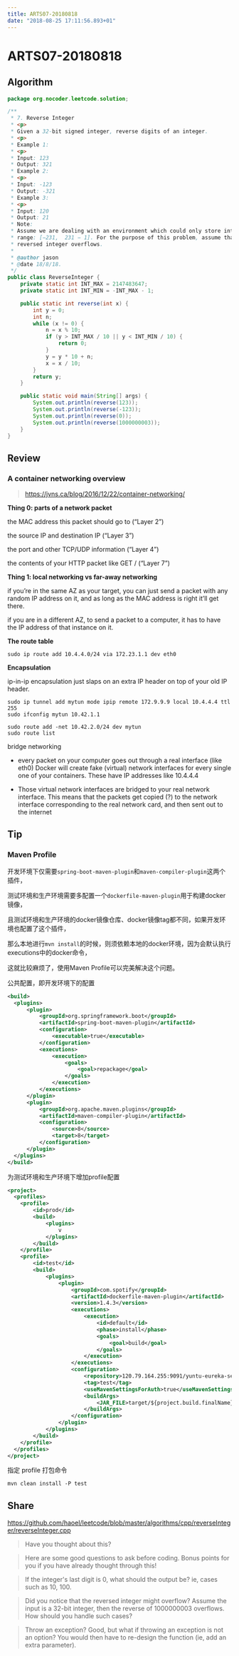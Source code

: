 ```yaml
---
title: ARTS07-20180818
date: "2018-08-25 17:11:56.893+01"
---
```

# ARTS07-20180818

## Algorithm

```java
package org.nocoder.leetcode.solution;

/**
 * 7. Reverse Integer
 * <p>
 * Given a 32-bit signed integer, reverse digits of an integer.
 * <p>
 * Example 1:
 * <p>
 * Input: 123
 * Output: 321
 * Example 2:
 * <p>
 * Input: -123
 * Output: -321
 * Example 3:
 * <p>
 * Input: 120
 * Output: 21
 * Note:
 * Assume we are dealing with an environment which could only store integers within the 32-bit signed integer
 * range: [−231,  231 − 1]. For the purpose of this problem, assume that your function returns 0 when the
 * reversed integer overflows.
 *
 * @author jason
 * @date 18/8/18.
 */
public class ReverseInteger {
    private static int INT_MAX = 2147483647;
    private static int INT_MIN = -INT_MAX - 1;

    public static int reverse(int x) {
        int y = 0;
        int n;
        while (x != 0) {
            n = x % 10;
            if (y > INT_MAX / 10 || y < INT_MIN / 10) {
                return 0;
            }
            y = y * 10 + n;
            x = x / 10;
        }
        return y;
    }

    public static void main(String[] args) {
        System.out.println(reverse(123));
        System.out.println(reverse(-123));
        System.out.println(reverse(0));
        System.out.println(reverse(1000000003));
    }
}

```

## Review

### A container networking overview

> https://jvns.ca/blog/2016/12/22/container-networking/

**Thing 0: parts of a network packet**

the MAC address this packet should go to (“Layer 2”)

the source IP and destination IP (“Layer 3”)

the port and other TCP/UDP information (“Layer 4”)

the contents of your HTTP packet like GET / (“Layer 7”)

**Thing 1: local networking vs far-away networking**

if you’re in the same AZ as your target, you can just send a packet with any random IP address on it, and as long as the MAC address is right it’ll get there.

if you are in a different AZ, to send a packet to a computer, it has to have the IP address of that instance on it.

**The route table**

```
sudo ip route add 10.4.4.0/24 via 172.23.1.1 dev eth0
```

**Encapsulation**

ip-in-ip encapsulation just slaps on an extra IP header on top of your old IP header.

```
sudo ip tunnel add mytun mode ipip remote 172.9.9.9 local 10.4.4.4 ttl 255
sudo ifconfig mytun 10.42.1.1
```

```
sudo route add -net 10.42.2.0/24 dev mytun
sudo route list
```

bridge networking

- every packet on your computer goes out through a real interface (like eth0)
Docker will create fake (virtual) network interfaces for every single one of your containers. These have IP addresses like 10.4.4.4

- Those virtual network interfaces are bridged to your real network interface. This means that the packets get copied (?) to the network interface corresponding to the real network card, and then sent out to the internet



## Tip

### Maven Profile

开发环境下仅需要`spring-boot-maven-plugin`和`maven-compiler-plugin`这两个插件，

测试环境和生产环境需要多配置一个`dockerfile-maven-plugin`用于构建docker镜像，

且测试环境和生产环境的docker镜像仓库、docker镜像tag都不同，如果开发环境也配置了这个插件，

那么本地进行`mvn install`的时候，则须依赖本地的docker环境，因为会默认执行executions中的docker命令，

这就比较麻烦了，使用Maven Profile可以完美解决这个问题。


公共配置，即开发环境下的配置
```xml
<build>
  <plugins>
      <plugin>
          <groupId>org.springframework.boot</groupId>
          <artifactId>spring-boot-maven-plugin</artifactId>
          <configuration>
              <executable>true</executable>
          </configuration>
          <executions>
              <execution>
                  <goals>
                      <goal>repackage</goal>
                  </goals>
              </execution>
          </executions>
      </plugin>
      <plugin>
          <groupId>org.apache.maven.plugins</groupId>
          <artifactId>maven-compiler-plugin</artifactId>
          <configuration>
              <source>8</source>
              <target>8</target>
          </configuration>
      </plugin>
  </plugins>
</build>
```

为测试环境和生产环境下增加profile配置

```xml
<project>
  <profiles>
    <profile>
        <id>prod</id>
        <build>
            <plugins>
                v
            </plugins>
        </build>
    </profile>
    <profile>
        <id>test</id>
        <build>
            <plugins>
                <plugin>
                    <groupId>com.spotify</groupId>
                    <artifactId>dockerfile-maven-plugin</artifactId>
                    <version>1.4.3</version>
                    <executions>
                        <execution>
                            <id>default</id>
                            <phase>install</phase>
                            <goals>
                                <goal>build</goal>
                            </goals>
                        </execution>
                    </executions>
                    <configuration>
                        <repository>120.79.164.255:9091/yuntu-eureka-server</repository>
                        <tag>test</tag>
                        <useMavenSettingsForAuth>true</useMavenSettingsForAuth>
                        <buildArgs>
                            <JAR_FILE>target/${project.build.finalName}.jar</JAR_FILE>
                        </buildArgs>
                    </configuration>
                </plugin>
            </plugins>
        </build>
    </profile>
  </profiles>
</project>
```

指定 profile 打包命令

```
mvn clean install -P test
```

## Share

https://github.com/haoel/leetcode/blob/master/algorithms/cpp/reverseInteger/reverseInteger.cpp

>Have you thought about this?

>Here are some good questions to ask before coding. Bonus points for you if you have already thought through this!

> If the integer's last digit is 0, what should the output be? ie, cases such as 10, 100.

> Did you notice that the reversed integer might overflow? Assume the input is a 32-bit integer,
 then the reverse of 1000000003 overflows. How should you handle such cases?

> Throw an exception? Good, but what if throwing an exception is not an option?
 You would then have to re-design the function (ie, add an extra parameter).
